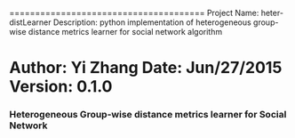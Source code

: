 ======================================
Project Name: heter-distLearner
Description: python implementation of 
heterogeneous group-wise distance 
metrics learner for social network
algorithm

Author: Yi Zhang
Date: Jun/27/2015
Version: 0.1.0
======================================

### Heterogeneous Group-wise distance metrics learner for Social Network